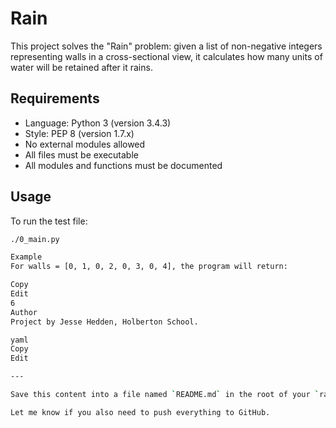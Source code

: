 # Rain

This project solves the "Rain" problem: given a list of non-negative integers representing walls in a cross-sectional view, it calculates how many units of water will be retained after it rains.

## Requirements

- Language: Python 3 (version 3.4.3)
- Style: PEP 8 (version 1.7.x)
- No external modules allowed
- All files must be executable
- All modules and functions must be documented

## Usage

To run the test file:

```bash
./0_main.py

Example
For walls = [0, 1, 0, 2, 0, 3, 0, 4], the program will return:

Copy
Edit
6
Author
Project by Jesse Hedden, Holberton School.

yaml
Copy
Edit

---

Save this content into a file named `README.md` in the root of your `rain` directory.

Let me know if you also need to push everything to GitHub.








